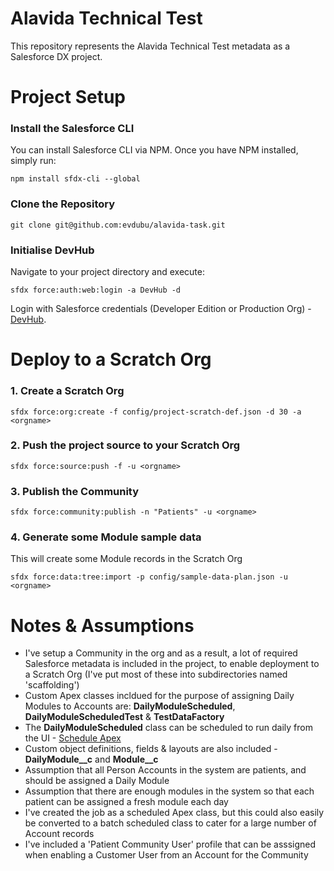 # Alavida Technical Test
This repository represents the Alavida Technical Test metadata as a Salesforce DX project.

# Project Setup

### Install the Salesforce CLI

You can install Salesforce CLI via NPM. Once you have NPM installed, simply run:

    npm install sfdx-cli --global

### Clone the Repository

    git clone git@github.com:evdubu/alavida-task.git

### Initialise DevHub

Navigate to your project directory and execute:

    sfdx force:auth:web:login -a DevHub -d

Login with Salesforce credentials (Developer Edition or Production Org) - [DevHub](https://developer.salesforce.com/docs/atlas.en-us.sfdx_setup.meta/sfdx_setup/sfdx_setup_enable_devhub.htm).

# Deploy to a Scratch Org

### 1. Create a Scratch Org

    sfdx force:org:create -f config/project-scratch-def.json -d 30 -a <orgname>

### 2. Push the project source to your Scratch Org

    sfdx force:source:push -f -u <orgname>

### 3. Publish the Community

    sfdx force:community:publish -n "Patients" -u <orgname>

### 4. Generate some Module sample data
This will create some Module records in the Scratch Org

    sfdx force:data:tree:import -p config/sample-data-plan.json -u <orgname>

# Notes & Assumptions
-  I've setup a Community in the org and as a result, a lot of required Salesforce metadata is included in the project, to enable deployment to a Scratch Org (I've put most of these into subdirectories named 'scaffolding')
- Custom Apex classes incldued for the purpose of assigning Daily Modules to Accounts are: **DailyModuleScheduled**, **DailyModuleScheduledTest** & **TestDataFactory**
- The **DailyModuleScheduled** class can be scheduled to run daily from the UI - [Schedule Apex](https://help.salesforce.com/articleView?id=code_schedule_batch_apex.htm&type=5)
- Custom object definitions, fields & layouts are also included - **DailyModule__c** and **Module__c**
- Assumption that all Person Accounts in the system are patients, and should be assigned a Daily Module
- Assumption that there are enough modules in the system so that each patient can be assigned a fresh module each day
- I've created the job as a scheduled Apex class, but this could also easily be converted to a batch scheduled class to cater for a large number of Account records
- I've included a 'Patient Community User' profile that can be asssigned when enabling a Customer User from an Account for the Community